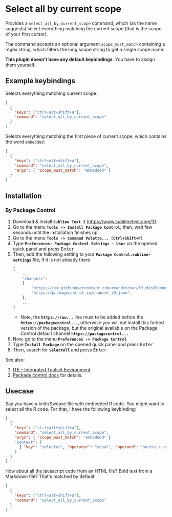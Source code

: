 Select all by current scope
===========================

Provides a `select_all_by_current_scope` command, which (as the name suggests) select everything matching the current scope (that is the scope of your first cursor).

The command accepts an optional argument `scope_must_match` containing a regex string, which filters the long scope string to get a single scope name.

**This plugin doesn't have any default keybindings.** You have to assign them yourself.

Example keybindings
-------------------

Selects everything matching current scope:
```json
[
  {
    "keys": ["ctrl+alt+shift+a"],
    "command": "select_all_by_current_scope"
  }
]
```
Selects everything matching the first piece of current scope, which contains the word `embedded`:
```json
[
  {
    "keys": ["ctrl+alt+shift+a"],
    "command": "select_all_by_current_scope",
    "args": { "scope_must_match": "embedded" }
  }
]
```

## Installation

### By Package Control

1. Download & Install **`Sublime Text 3`** (https://www.sublimetext.com/3)
1. Go to the menu **`Tools -> Install Package Control`**, then,
   wait few seconds until the installation finishes up
1. Go to the menu **`Tools -> Command Palette...
   (Ctrl+Shift+P)`**
1. Type **`Preferences:
   Package Control Settings – User`** on the opened quick panel and press <kbd>Enter</kbd>
1. Then,
   add the following setting to your **`Package Control.sublime-settings`** file, if it is not already there
   ```js
   [
       ...
       "channels":
       [
           "https://raw.githubusercontent.com/evandrocoan/StudioChannel/master/channel.json",
           "https://packagecontrol.io/channel_v3.json",
       ],
       ...
   ]
   ```
   * Note,
     the **`https://raw...`** line must to be added before the **`https://packagecontrol...`**,
     otherwise you will not install this forked version of the package,
     but the original available on the Package Control default channel **`https://packagecontrol...`**
1. Now,
   go to the menu **`Preferences -> Package Control`**
1. Type **`Install Package`** on the opened quick panel and press <kbd>Enter</kbd>
1. Then,
search for **`SelectAll`** and press <kbd>Enter</kbd>

See also:
1. [ITE - Integrated Toolset Environment](https://github.com/evandrocoan/ITE)
1. [Package control docs](https://packagecontrol.io/docs/usage) for details.


Usecase
-------

Say you have a knitr/Sweave file with embedded R code. You might want to select all the R code. For that, I have the following keybinding:
```json
[
  {
    "keys": ["ctrl+alt+shift+a"],
    "command": "select_all_by_current_scope",
    "args": { "scope_must_match": "embedded" }
    "context": [
      { "key": "selector", "operator": "equal", "operand": "source.r.embedded.knitr" }
    ]
  }
]
```

How about all the javascript code from an HTML file? Bold text from a Markdown file? That's matched by default:
```json
[
  {
    "keys": ["ctrl+alt+shift+a"],
    "command": "select_all_by_current_scope"
  }
]
```
